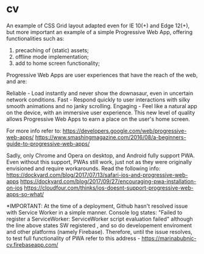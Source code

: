 # cv

An example of CSS Grid layout adapted even for IE 10(+) and Edge 12(+), but more important an example of a simple Progressive Web App, 
offering functionalities such as:

1) precaching of (static) assets;
2) offline mode implementation;
3) add to home screen functionality;

Progressive Web Apps are user experiences that have the reach of the web, and are:

Reliable - Load instantly and never show the downasaur, even in uncertain network conditions. Fast - Respond quickly to user interactions with silky smooth animations and no janky scrolling. Engaging - Feel like a natural app on the device, with an immersive user experience. This new level of quality allows Progressive Web Apps to earn a place on the user's home screen.

For more info refer to: https://developers.google.com/web/progressive-web-apps/
https://www.smashingmagazine.com/2016/08/a-beginners-guide-to-progressive-web-apps/

Sadly, only Chrome and Opera on desktop, and Android fully support PWA. Even without this support, PWAs still work, just not as they were 
originally envisioned and require workarounds. 
Read the following info: https://dockyard.com/blog/2017/07/13/safari-ios-and-progressive-web-apps
https://dockyard.com/blog/2017/09/27/encouraging-pwa-installation-on-ios 
https://cloudfour.com/thinks/ios-doesnt-support-progressive-web-apps-so-what/

*IMPORTANT: At the time of a deployment, Github hasn't resolved issue with Service Worker in a simple manner.
Console log states: "Failed to register a ServiceWorker: ServiceWorker script evaluation failed" although the line above states SW registered
, and so do developement enviroment and other platforms (namely Firebase).
Therefore, until the issue resolves, to test full functionality of PWA refer to this address - https://marinabubnic-cv.firebaseapp.com/
